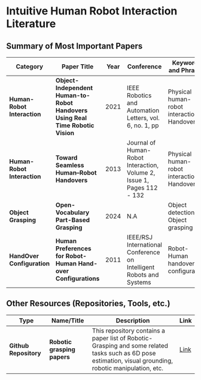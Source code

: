 # Intuitive Human Robot Interaction Literature 

## Summary of Most Important Papers

| Category | Paper Title | Year | Conference | Keywords and Phrases | Link |
|----------|-------------|------|------------|----------------------|------|
| **Human-Robot Interaction** | **Object-Independent Human-to-Robot Handovers Using Real Time Robotic Vision** | 2021 | IEEE Robotics and Automation Letters, vol. 6, no. 1, pp | Physical human-robot interaction, Handovers | [Link](https://ieeexplore.ieee.org/stamp/stamp.jsp?tp=&arnumber=9206048) |
| **Human-Robot Interaction** | **Toward Seamless Human–Robot Handovers** | 2013 | Journal of Human-Robot Interaction, Volume 2, Issue 1, Pages 112 - 132 | Physical human-robot interaction, Handovers | [Link](https://dl.acm.org/doi/pdf/10.5898/JHRI.2.1.Strabala) |
| **Object Grasping** | **Open-Vocabulary Part-Based Grasping** | 2024 | N.A | Object detection, Object grasping | [Link](https://arxiv.org/pdf/2406.05951) |
| **HandOver Configuration** | **Human Preferences for Robot-Human Hand-over Configurations** | 2011 | IEEE/RSJ International Conference on Intelligent Robots and Systems | Robot-Human handover configuration | [Link](https://ieeexplore.ieee.org/stamp/stamp.jsp?tp=&arnumber=6094735) |

## Other Resources (Repositories, Tools, etc.)
| Type | Name/Title | Description| Link |
|----------|-------------|----------------------------|------|
| **Github Repository** | **Robotic grasping papers** | This repository contains a paper list of Robotic-Grasping and some related tasks such as 6D pose estimation, visual grounding, robotic manipulation, etc. | [Link](https://github.com/rhett-chen/Robotic-grasping-papers) |
